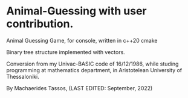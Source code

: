# Animal-Guessing with user contribution.
Animal Guessing Game, for console, written in c++20 cmake

Binary tree structure implemented with vectors.

Conversion from my Univac-BASIC code of 16/12/1986,
while studing programming at mathematics department,
in Aristotelean University of Thessaloniki.

By Machaerides Tassos, (LAST EDITED: September, 2022)
